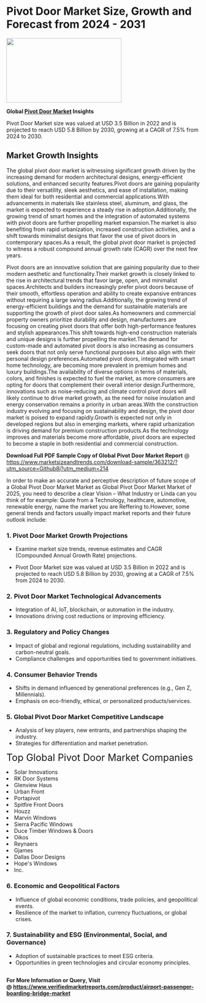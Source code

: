 <H1>Pivot Door Market Size, Growth and Forecast from 2024 - 2031</H1><img class="aligncenter size-medium wp-image-584254" src="https://thirdeyenews.in/wp-content/uploads/2024/09/Global-Market-Research-300x168.jpeg" alt="" width="300" height="168" /><p><strong>Global&nbsp;<a href="https://www.marketsizeandtrends.com/download-sample/363212/?utm_source=Github8j?utm_medium=214">Pivot Door Market</a> Insights</strong></p><p>Pivot Door Market size was valued at USD 3.5 Billion in 2022 and is projected to reach USD 5.8 Billion by 2030, growing at a CAGR of 7.5% from 2024 to 2030.</p><p><h2>Market Growth Insights</h2> <p>The global pivot door market is witnessing significant growth driven by the increasing demand for modern architectural designs, energy-efficient solutions, and enhanced security features.Pivot doors are gaining popularity due to their versatility, sleek aesthetics, and ease of installation, making them ideal for both residential and commercial applications.With advancements in materials like stainless steel, aluminum, and glass, the market is expected to experience a steady rise in adoption.Additionally, the growing trend of smart homes and the integration of automated systems with pivot doors are further propelling market expansion.The market is also benefiting from rapid urbanization, increased construction activities, and a shift towards minimalist designs that favor the use of pivot doors in contemporary spaces.As a result, the global pivot door market is projected to witness a robust compound annual growth rate (CAGR) over the next few years.</p> <p>Pivot doors are an innovative solution that are gaining popularity due to their modern aesthetic and functionality.Their market growth is closely linked to the rise in architectural trends that favor large, open, and minimalist spaces.Architects and builders increasingly prefer pivot doors because of their smooth, effortless operation and ability to create expansive entrances without requiring a large swing radius.Additionally, the growing trend of energy-efficient buildings and the demand for sustainable materials are supporting the growth of pivot door sales.As homeowners and commercial property owners prioritize durability and design, manufacturers are focusing on creating pivot doors that offer both high-performance features and stylish appearances.This shift towards high-end construction materials and unique designs is further propelling the market.The demand for custom-made and automated pivot doors is also increasing as consumers seek doors that not only serve functional purposes but also align with their personal design preferences.Automated pivot doors, integrated with smart home technology, are becoming more prevalent in premium homes and luxury buildings.The availability of diverse options in terms of materials, colors, and finishes is expected to fuel the market, as more consumers are opting for doors that complement their overall interior design.Furthermore, innovations such as noise-reducing and climate control pivot doors will likely continue to drive market growth, as the need for noise insulation and energy conservation remains a priority in urban areas.With the construction industry evolving and focusing on sustainability and design, the pivot door market is poised to expand rapidly.Growth is expected not only in developed regions but also in emerging markets, where rapid urbanization is driving demand for premium construction products.As the technology improves and materials become more affordable, pivot doors are expected to become a staple in both residential and commercial construction.<p><span class=""><strong>Download Full PDF Sample Copy of Global Pivot Door Market Report</strong> @ <a href="https://www.marketsizeandtrends.com/download-sample/363212/?utm_source=Github8j?utm_medium=214" target="_blank">https://www.marketsizeandtrends.com/download-sample/363212/?utm_source=Github8j?utm_medium=214</a></span></p><p>In order to make an accurate and perceptive description of future scope of a Global&nbsp;Pivot Door Market Market as Global&nbsp;Pivot Door Market Market of 2025, you need to describe a clear Vision &ndash; What Industry or Linda can you think of for example: Quote from a Technology, healthcare, automotive, renewable energy, name the market you are Reffering to.However, some general trends and factors usually impact market reports and their future outlook include:</p><h3>1.&nbsp;<strong>Pivot Door Market Growth Projections</strong></h3><ul><li>Examine market size trends, revenue estimates and CAGR (Compounded Annual Growth Rate) projections.</li><li><p>Pivot Door Market size was valued at USD 3.5 Billion in 2022 and is projected to reach USD 5.8 Billion by 2030, growing at a CAGR of 7.5% from 2024 to 2030.</p></li></ul><h3>2.&nbsp;<strong>Pivot Door Market Technological Advancements</strong></h3><ul><li>Integration of AI, IoT, blockchain, or automation in the industry.</li><li>Innovations driving cost reductions or improving efficiency.</li></ul><h3>3.&nbsp;<strong>Regulatory and Policy Changes</strong></h3><ul><li>Impact of global and regional regulations, including sustainability and carbon-neutral goals.</li><li>Compliance challenges and opportunities tied to government initiatives.</li></ul><h3>4.&nbsp;<strong>Consumer Behavior Trends</strong></h3><ul><li>Shifts in demand influenced by generational preferences (e.g., Gen Z, Millennials).</li><li>Emphasis on eco-friendly, ethical, or personalized products/services.</li></ul><h3>5.&nbsp;<strong>Global Pivot Door Market Competitive Landscape</strong></h3><ul><li>Analysis of key players, new entrants, and partnerships shaping the industry.</li><li>Strategies for differentiation and market penetration.</li></ul><p data-pm-slice="1 1 []"><span style="color: inherit; font-family: inherit; font-size: 25px;">Top Global Pivot Door Market Companies</span></p><div class="" data-test-id=""><p><li>Solar Innovations</li><li> RK Door Systems</li><li> Glenview Haus</li><li> Urban Front</li><li> Portapivot</li><li> Spitfire Front Doors</li><li> Houzz</li><li> Marvin Windows</li><li> Sierra Pacific Windows</li><li> Duce Timber Windows & Doors</li><li> Oikos</li><li> Reynaers</li><li> Gjames</li><li> Dallas Door Designs</li><li> Hope's Windows</li><li> Inc.</li></p></div><h3>6.&nbsp;<strong>Economic and Geopolitical Factors</strong></h3><ul><li>Influence of global economic conditions, trade policies, and geopolitical events.</li><li>Resilience of the market to inflation, currency fluctuations, or global crises.</li></ul><h3>7.&nbsp;<strong>Sustainability and ESG (Environmental, Social, and Governance)</strong></h3><ul><li>Adoption of sustainable practices to meet ESG criteria.</li><li>Opportunities in green technologies and circular economy principles.</li></ul><h2><strong style="font-size: 14px;">For More Information or Query, Visit @&nbsp;</strong><a style="background-color: #ffffff; font-size: 14px;" href="https://www.marketsizeandtrends.com/report/pivot-door-market/" target="_blank">https://www.verifiedmarketreports.com/product/airport-passenger-boarding-bridge-market</a></h2>
